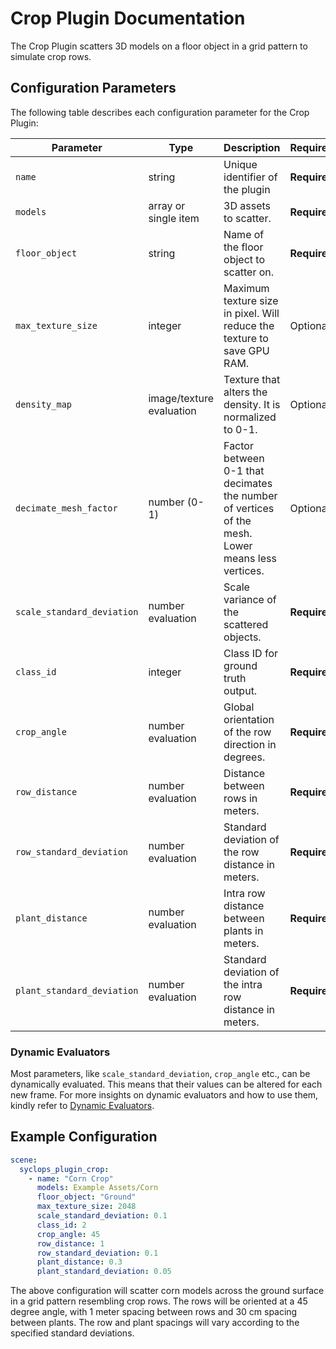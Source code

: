 # Crop Plugin Documentation

The Crop Plugin scatters 3D models on a floor object in a grid pattern to simulate crop rows. 

## Configuration Parameters

The following table describes each configuration parameter for the Crop Plugin:

| Parameter | Type | Description | Requirement |
|-----------|------|-------------|-------------|
| `name` | string | Unique identifier of the plugin | **Required** |
| `models` | array or single item | 3D assets to scatter. | **Required** | 
| `floor_object` | string | Name of the floor object to scatter on. | **Required** |
| `max_texture_size` | integer | Maximum texture size in pixel. Will reduce the texture to save GPU RAM. | Optional |
| `density_map` | image/texture evaluation | Texture that alters the density. It is normalized to 0-1. | Optional |
| `decimate_mesh_factor` | number (0-1) | Factor between 0-1 that decimates the number of vertices of the mesh. Lower means less vertices. | Optional |
| `scale_standard_deviation` | number evaluation | Scale variance of the scattered objects. | **Required** |
| `class_id` | integer | Class ID for ground truth output. | **Required** |
| `crop_angle` | number evaluation | Global orientation of the row direction in degrees. | **Required** |
| `row_distance` | number evaluation | Distance between rows in meters. | **Required** |
| `row_standard_deviation` | number evaluation | Standard deviation of the row distance in meters. | **Required** |
| `plant_distance` | number evaluation | Intra row distance between plants in meters. | **Required** |
| `plant_standard_deviation` | number evaluation | Standard deviation of the intra row distance in meters. | **Required** |

### Dynamic Evaluators

Most parameters, like `scale_standard_deviation`, `crop_angle` etc., can be dynamically evaluated. This means that their values can be altered for each new frame. For more insights on dynamic evaluators and how to use them, kindly refer to [Dynamic Evaluators](../dynamic_evaluators.md).

## Example Configuration

```yaml
scene:  
  syclops_plugin_crop:
    - name: "Corn Crop"
      models: Example Assets/Corn
      floor_object: "Ground"
      max_texture_size: 2048
      scale_standard_deviation: 0.1
      class_id: 2
      crop_angle: 45
      row_distance: 1
      row_standard_deviation: 0.1
      plant_distance: 0.3  
      plant_standard_deviation: 0.05
```

The above configuration will scatter corn models across the ground surface in a grid pattern resembling crop rows. The rows will be oriented at a 45 degree angle, with 1 meter spacing between rows and 30 cm spacing between plants. The row and plant spacings will vary according to the specified standard deviations.


